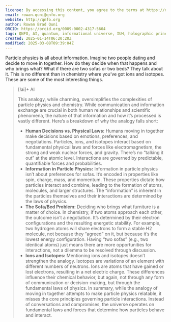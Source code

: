 ```yaml
---
license: By accessing this content, you agree to the terms at https://qnfo.org/LICENSE
email: rowan.quni@qnfo.org
website: http://qnfo.org
author: Rowan Brad Quni
ORCID: https://orcid.org/0009-0002-4317-5604
tags: QNFO, AI, quantum, informational universe, IUH, holographic principle
created: 2025-01-14T06:20:20Z
modified: 2025-03-08T09:39:04Z
---
```


Particle physics is all about information. Imagine two people dating and decide to move in together. How do they decide when that happens and who brings what? What if there are two sofas or two beds? They talk about it. This is no different than in chemistry where you’ve got ions and isotopes. These are some of the most interesting things.

> [!ai]+ AI
>
> This analogy, while charming, oversimplifies the complexities of particle physics and chemistry. While communication and information exchange are crucial in both human relationships and scientific phenomena, the nature of that information and how it’s processed is vastly different.
> Here’s a breakdown of why the analogy falls short:
> - **Human Decisions vs. Physical Laws:** Humans moving in together make decisions based on emotions, preferences, and negotiations. Particles, ions, and isotopes interact based on fundamental physical laws and forces like electromagnetism, the strong and weak nuclear forces, and gravity. There’s no “talking it out” at the atomic level. Interactions are governed by predictable, quantifiable forces and probabilities.
> - **Information in Particle Physics:** Information in particle physics isn’t about preferences for sofas. It’s encoded in properties like spin, charge, mass, and momentum. These properties dictate how particles interact and combine, leading to the formation of atoms, molecules, and larger structures. The “information” is inherent in the particles themselves and their interactions are determined by the laws of physics.
> - **The Sofa/Bed Problem:** Deciding who brings what furniture is a matter of choice. In chemistry, if two atoms approach each other, the outcome isn’t a negotiation. It’s determined by their electron configurations and the resulting energetic stability. For example, two hydrogen atoms will share electrons to form a stable H2 molecule, not because they “agreed” on it, but because it’s the lowest energy configuration. Having “two sofas” (e.g., two identical atoms) just means there are more opportunities for interactions, not a dilemma to be resolved through discussion.
> - **Ions and Isotopes:** Mentioning ions and isotopes doesn’t strengthen the analogy. Isotopes are variations of an element with different numbers of neutrons. Ions are atoms that have gained or lost electrons, resulting in a net electric charge. These differences influence their chemical behavior, but again, not through any form of communication or decision-making, but through the fundamental laws of physics.
> In summary, while the analogy of moving in together attempts to make particle physics relatable, it misses the core principles governing particle interactions. Instead of conversations and compromises, the universe operates on fundamental laws and forces that determine how particles behave and interact.
